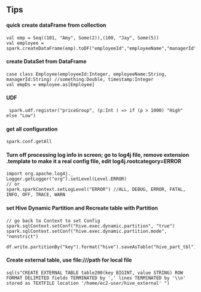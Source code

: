 ## Tips

#### quick create dataFrame from collection
```
val emp = Seq((101, "Amy", Some(2)),(100, "Jay", Some(5))
val employee = spark.createDataFrame(emp).toDF("employeeId","employeeName","managerId")
```
#### create DataSet from DataFrame
```
case class Employee(employeeId:Integer, employeeName:String, managerId:String) //something:Double, timestamp:Integer
val empDs = employee.as[Employee]
```
#### UDF
```
 spark.udf.register("priceGroup", (p:Int ) => if (p > 1000) "High" else "Low")
```

#### get all configuration 
```
spark.conf.getAll
```

#### Turn off processing log info in screen; go to log4j file, remove extension .template to make it a real config file, edit log4j.rootcategory=ERROR
```
import org.apache.log4j._
Logger.getLogger("org").setLevel(Level.ERROR)
// or
spark.sparkContext.setLogLevel("ERROR") //ALL, DEBUG, ERROR, FATAL, INFO, OFF, TRACE, WARN
```

#### set Hive Dynamic Partition and Recreate table with Partition
```
// go back to Context to set Config
spark.sqlContext.setConf("hive.exec.dynamic.partition", "true")
spark.sqlContext.setConf("hive.exec.dynamic.partition.mode", "nonstrict")

df.write.partitionBy("key").format("hive").saveAsTable("hive_part_tbl")
```
#### Create external table, use file:///path for local file
```
sql(s"CREATE EXTERNAL TABLE table200(key BIGINT, value STRING) ROW FORMAT DELIMITED fields TERMINATED by ',' lines TERMINATED by '\\n' stored as TEXTFILE location '/home/ec2-user/hive_external' ")
```

